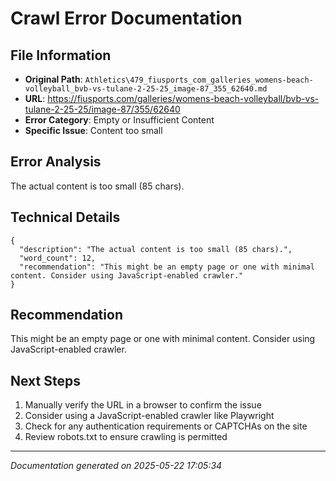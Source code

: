 # Crawl Error Documentation

## File Information
- **Original Path**: `Athletics\479_fiusports_com_galleries_womens-beach-volleyball_bvb-vs-tulane-2-25-25_image-87_355_62640.md`
- **URL**: https://fiusports.com/galleries/womens-beach-volleyball/bvb-vs-tulane-2-25-25/image-87/355/62640
- **Error Category**: Empty or Insufficient Content
- **Specific Issue**: Content too small

## Error Analysis
The actual content is too small (85 chars).

## Technical Details
```
{
  "description": "The actual content is too small (85 chars).",
  "word_count": 12,
  "recommendation": "This might be an empty page or one with minimal content. Consider using JavaScript-enabled crawler."
}
```

## Recommendation
This might be an empty page or one with minimal content. Consider using JavaScript-enabled crawler.

## Next Steps
1. Manually verify the URL in a browser to confirm the issue
2. Consider using a JavaScript-enabled crawler like Playwright
3. Check for any authentication requirements or CAPTCHAs on the site
4. Review robots.txt to ensure crawling is permitted

---
*Documentation generated on 2025-05-22 17:05:34*
